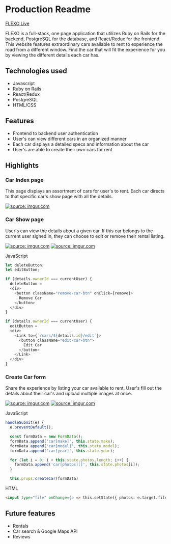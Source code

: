 # Production Readme

[FLEXO Live](https://flex-o.herokuapp.com/#/)

FLEXO is a full-stack, one page application that utilizes Ruby on Rails for the backend, PostgreSQL for the database, and React/Redux for the frontend. This website features extraordinary cars available to rent to experience the road from a different window. Find the car that will fit the experience for you by viewing the different details each car has.

## Technologies used
- Javascript
- Ruby on Rails
- React/Redux
- PostgreSQL
- HTML/CSS

## Features

- Frontend to backend user authentication
- User's can view different cars in an organized manner
- Each car displays a detailed specs and information about the car
- User's are able to create their own cars for rent

## Highlights

### Car Index page
This page displays an assortment of cars for user's to rent. Each car directs to that specific car's show page with all the details.

<a href="https://imgur.com/G3C534C"><img src="https://i.imgur.com/G3C534C.png" title="source: imgur.com" /></a>

### Car Show page
User's can view the details about a given car. If this car belongs to the current user signed in, they can choose to edit or remove their rental listing.

<a href="https://imgur.com/UcCSqzv"><img src="https://i.imgur.com/UcCSqzv.png" title="source: imgur.com" /></a>
<a href="https://imgur.com/KTGmCRj"><img src="https://i.imgur.com/KTGmCRj.png" title="source: imgur.com" /></a>

JavaScript
```js
let deleteButton;
let editButton;

if (details.ownerId === currentUser) {
  deleteButton = 
  <div>
    <button className="remove-car-btn" onClick={remove}>
      Remove Car
    </button>
  </div>
}

if (details.ownerId === currentUser) {
  editButton = 
  <div>
    <Link to={`/cars/${details.id}/edit`}>
      <button className="edit-car-btn">
        Edit Car
      </button>
    </Link>
  </div>
}
```

### Create Car form
Share the experience by listing your car available to rent. User's fill out the details about their car's and upload multiple images at once.

<a href="https://imgur.com/5WMCl4I"><img src="https://i.imgur.com/5WMCl4I.png" title="source: imgur.com" /></a>
<a href="https://imgur.com/ES5ywsq"><img src="https://i.imgur.com/ES5ywsq.png" title="source: imgur.com" /></a>

JavaScript
```js
handleSubmit(e) {
  e.preventDefault();

  const formData = new FormData();
  formData.append('car[make]', this.state.make);
  formData.append('car[model]', this.state.model);
  formData.append('car[year]', this.state.year);

  for (let i = 0; i < this.state.photos.length; i++) {
    formData.append('car[photos][]', this.state.photos[i]);
  }

  this.props.createCar(formData)
```
HTML
```html
<input type="file" onChange={e => this.setState({ photos: e.target.files })} multiple/>
```

## Future features
- Rentals
- Car search & Google Maps API
- Reviews
